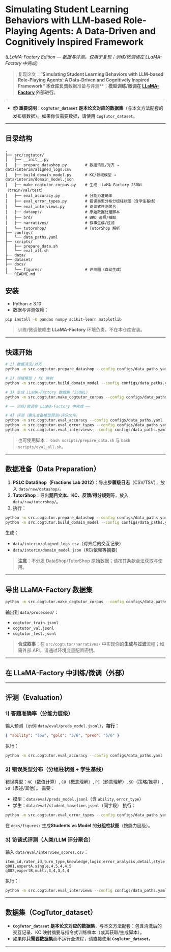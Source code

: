 # Simulating Student Learning Behaviors with LLM-based Role-Playing Agents: A Data-Driven and Cognitively Inspired Framework

*(LLaMA-Factory Edition — 数据与评测，仅用于复现；训练/微调请在 LLaMA-Factory 中完成)*

> 复现论文：**“Simulating Student Learning Behaviors with LLM-based Role-Playing Agents: A Data-Driven and Cognitively Inspired Framework“
> 本仓库负责**数据准备与评测**；**模型训练/微调在 [LLaMA-Factory](https://github.com/hiyouga/LLaMA-Factory) 外部进行**。

---

* **📦 重要说明**：**`CogTutor_dataset` 是本论文对应的数据集**（与本文方法配套的发布版数据）。如果你仅需要数据，请使用 `CogTutor_dataset`。

---

## 目录结构

```
.
├── src/cogtutor/
│   ├── __init__.py
│   ├── prepare_datashop.py        # 数据清洗/对齐 → data/interim/aligned_logs.csv
│   ├── build_domain_model.py      # KC/领域模型 → data/interim/domain_model.json
│   ├── make_cogtutor_corpus.py    # 生成 LLaMA-Factory JSONL（train/val/test）
│   ├── eval_accuracy.py           # 分能力准确率 
│   ├── eval_error_types.py        # 错误类型分布分组柱状图（含学生基线）
│   └── eval_interviews.py         # 访谈式评测聚合
│   ├── dataops/                   # 原始数据处理脚本
│   ├── brd/                       # BRD 选择/抽取
│   ├── narratives/                # 叙事生成/过滤
│   └── tutorshop/                 # TutorShop 解析
├── configs/
│   └── data_paths.yaml
├── scripts/
│   ├── prepare_data.sh
│   └── eval_all.sh
├── data/
├── dataset/             
├── docs/
│   └── figures/                   # 评测图（自动生成）
└── README.md
```
## 安装

* Python ≥ 3.10
* 数据与评测依赖：

```bash
pip install -U pandas numpy scikit-learn matplotlib
```

> 训练/微调依赖由 **LLaMA-Factory** 环境负责，不在本仓库安装。

---

## 快速开始

```bash
# 1) 数据清洗/对齐
python -m src.cogtutor.prepare_datashop --config configs/data_paths.yaml

# 2) 领域模型 / KC 映射
python -m src.cogtutor.build_domain_model --config configs/data_paths.yaml

# 3) 生成 LLaMA-Factory 数据集 (JSONL)
python -m src.cogtutor.make_cogtutor_corpus --config configs/data_paths.yaml

# —— 训练/微调在 LLaMA-Factory 中完成 ——

# 4) 评测（需先准备模型预测/评分文件）
python -m src.cogtutor.eval_accuracy --config configs/data_paths.yaml
python -m src.cogtutor.eval_error_types --config configs/data_paths.yaml
python -m src.cogtutor.eval_interviews --config configs/data_paths.yaml
```

> 也可使用脚本：
> `bash scripts/prepare_data.sh` 与 `bash scripts/eval_all.sh`。

---

## 数据准备（Data Preparation）

1. **PSLC DataShop（Fractions Lab 2012）**：导出**步骤级日志**（CSV/TSV），放入 `data/raw/datashop/`。
2. **TutorShop**：导出**题目文本、KC、反馈/得分规则**等，放入 `data/raw/tutorshop/`。
3. 执行：

```bash
python -m src.cogtutor.prepare_datashop --config configs/data_paths.yaml
python -m src.cogtutor.build_domain_model --config configs/data_paths.yaml
```

生成：

* `data/interim/aligned_logs.csv`（对齐后的交互记录）
* `data/interim/domain_model.json`（KC/依赖等摘要）

> **注意**：不分发 DataShop/TutorShop 原始数据；请按其条款合法获取与使用。

---

## 导出 LLaMA-Factory 数据集

```bash
python -m src.cogtutor.make_cogtutor_corpus --config configs/data_paths.yaml
```

输出到 `data/processed/`：

* `cogtutor_train.jsonl`
* `cogtutor_val.jsonl`
* `cogtutor_test.jsonl`


> **合成叙事**：在 `src/cogtutor/narratives/` 中实现你的**生成与过滤**流程；如需外部 API，请通过环境变量配置密钥。

---

## 在 LLaMA-Factory 中训练/微调（外部）

---

## 评测（Evaluation）

### 1) 答题准确率（分能力层级）

输入预测（示例 `data/eval/preds_model.jsonl`），**每行**：

```json
{ "ability": "low", "gold": "5/6", "pred": "5/6" }
```

执行：

```bash
python -m src.cogtutor.eval_accuracy --config configs/data_paths.yaml
```


### 2) 错误类型分布（分组柱状图 + 学生基线）

错误类型：`NC`（数值计算）, `CU`（概念理解）, `PC`（题意理解）, `SD`（策略/推导）, `SO`（表述/其他）。
需要：

* 模型：`data/eval/preds_model.jsonl`（含 `ability`, `error_type`）
* 学生：`data/eval/student_baseline.jsonl`（同字段）
  执行：

```bash
python -m src.cogtutor.eval_error_types --config configs/data_paths.yaml
```

在 `docs/figures/` 生成**Students vs Model** 的**分组柱状图**（按能力层级）。

### 3) 访谈式评测（人类/LLM 评分聚合）

输入 `data/eval/interview_scores.csv`：

```csv
item_id,rater_id,turn_type,knowledge,logic,error_analysis,detail,style
q001,expertA,single,4,5,4,4,5
q002,expertB,multi,3,4,3,4,4
```

执行：

```bash
python -m src.cogtutor.eval_interviews --config configs/data_paths.yaml
```

---

## 数据集（CogTutor_dataset）

* **`CogTutor_dataset` 是本论文对应的数据集**，与本文方法配套：包含清洗后的交互记录、KC 映射摘要与指令式训练样本（或其获取/生成脚本）。
* 如果你**只需要数据集**而不运行全流程，请直接使用 **`CogTutor_dataset`**。
---
